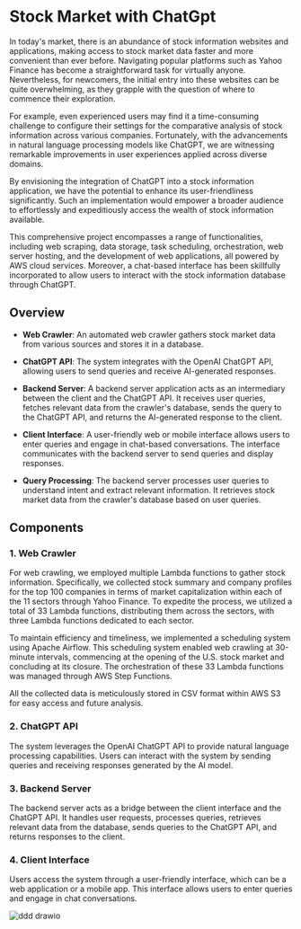 # Stock Market with ChatGpt

In today's market, there is an abundance of stock information websites and applications, making access to stock market data faster and more convenient than ever before. Navigating popular platforms such as Yahoo Finance has become a straightforward task for virtually anyone. Nevertheless, for newcomers, the initial entry into these websites can be quite overwhelming, as they grapple with the question of where to commence their exploration.

For example, even experienced users may find it a time-consuming challenge to configure their settings for the comparative analysis of stock information across various companies. Fortunately, with the advancements in natural language processing models like ChatGPT, we are witnessing remarkable improvements in user experiences applied across diverse domains.

By envisioning the integration of ChatGPT into a stock information application, we have the potential to enhance its user-friendliness significantly. Such an implementation would empower a broader audience to effortlessly and expeditiously access the wealth of stock information available.

This comprehensive project encompasses a range of functionalities, including web scraping, data storage, task scheduling, orchestration, web server hosting, and the development of web applications, all powered by AWS cloud services. Moreover, a chat-based interface has been skillfully incorporated to allow users to interact with the stock information database through ChatGPT.


## Overview

- **Web Crawler**: An automated web crawler gathers stock market data from various sources and stores it in a database.

- **ChatGPT API**: The system integrates with the OpenAI ChatGPT API, allowing users to send queries and receive AI-generated responses.

- **Backend Server**: A backend server application acts as an intermediary between the client and the ChatGPT API. It receives user queries, fetches relevant data from the crawler's database, sends the query to the ChatGPT API, and returns the AI-generated response to the client.

- **Client Interface**: A user-friendly web or mobile interface allows users to enter queries and engage in chat-based conversations. The interface communicates with the backend server to send queries and display responses.

- **Query Processing**: The backend server processes user queries to understand intent and extract relevant information. It retrieves stock market data from the crawler's database based on user queries.

## Components

### 1. Web Crawler
For web crawling, we employed multiple Lambda functions to gather stock information. Specifically, we collected stock summary and company profiles for the top 100 companies in terms of market capitalization within each of the 11 sectors through Yahoo Finance. To expedite the process, we utilized a total of 33 Lambda functions, distributing them across the sectors, with three Lambda functions dedicated to each sector.

To maintain efficiency and timeliness, we implemented a scheduling system using Apache Airflow. This scheduling system enabled web crawling at 30-minute intervals, commencing at the opening of the U.S. stock market and concluding at its closure. The orchestration of these 33 Lambda functions was managed through AWS Step Functions.

All the collected data is meticulously stored in CSV format within AWS S3 for easy access and future analysis.


### 2. ChatGPT API

The system leverages the OpenAI ChatGPT API to provide natural language processing capabilities. Users can interact with the system by sending queries and receiving responses generated by the AI model.

### 3. Backend Server

The backend server acts as a bridge between the client interface and the ChatGPT API. It handles user requests, processes queries, retrieves relevant data from the database, sends queries to the ChatGPT API, and returns responses to the client.

### 4. Client Interface

Users access the system through a user-friendly interface, which can be a web application or a mobile app. This interface allows users to enter queries and engage in chat conversations.

![ddd drawio](https://github.com/hotzan0301/stockmarket/assets/59554674/00730b11-2af1-4e0c-9cbd-9f0abdcab757)



